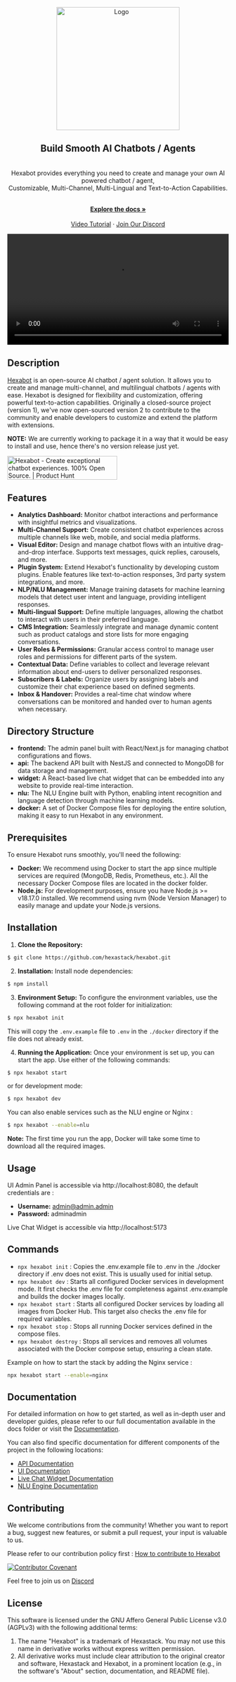 <p align="center">
  <a href="https://hexabot.ai" target="_blank">
  <picture>
    <source media="(prefers-color-scheme: dark)" srcset="https://i.imgur.com/Ov50Pwe.png">
    <img alt="Logo" src="https://i.imgur.com/gz1FnM7.png" width="280"/>
  </picture>
  </a>
</p>

<div align="center">
  <strong>
  <h2>Build Smooth AI Chatbots / Agents</h2><br />
  </strong>
  Hexabot provides everything you need to create and manage your own AI powered chatbot / agent,<br />Customizable, Multi-Channel, Multi-Lingual and Text-to-Action Capabilities.
</div>

<p align="center">
  <br />
  <a href="https://docs.hexabot.ai" rel="dofollow"><strong>Explore the docs »</strong></a>
  <br />

  <br/>
  <a href="https://www.youtube.com/watch?v=-SBwHcFQESg">Video Tutorial</a>
  ·
  <a href="https://discord.gg/rNb9t2MFkG">Join Our Discord</a>
</p>

<p align="center">
  <video src="https://github.com/user-attachments/assets/f0e216bc-8fa4-4e32-82bb-4489f160ede0" width="100%" />
</p>

## Description

[Hexabot](https://hexabot.ai/) is an open-source AI chatbot / agent solution. It  allows you to create and manage multi-channel, and multilingual chatbots / agents with ease. Hexabot is designed for flexibility and customization, offering powerful text-to-action capabilities. Originally a closed-source project (version 1), we've now open-sourced version 2 to contribute to the community and enable developers to customize and extend the platform with extensions.

**NOTE:** We are currently working to package it in a way that it would be easy to install and use, hence there's no version release just yet.

<a href="https://www.producthunt.com/posts/hexabot?embed=true&utm_source=badge-featured&utm_medium=badge&utm_souce=badge-hexabot" target="_blank"><img src="https://api.producthunt.com/widgets/embed-image/v1/featured.svg?post_id=477532&theme=light" alt="Hexabot - Create&#0032;exceptional&#0032;chatbot&#0032;experiences&#0046;&#0032;100&#0037;&#0032;Open&#0032;Source&#0046; | Product Hunt" style="width: 250px; height: 54px;" width="250" height="54" /></a>
## Features

- **Analytics Dashboard:** Monitor chatbot interactions and performance with insightful metrics and visualizations.
- **Multi-Channel Support:** Create consistent chatbot experiences across multiple channels like web, mobile, and social media platforms.
- **Visual Editor:** Design and manage chatbot flows with an intuitive drag-and-drop interface. Supports text messages, quick replies, carousels, and more.
- **Plugin System:** Extend Hexabot's functionality by developing custom plugins. Enable features like text-to-action responses, 3rd party system integrations, and more.
- **NLP/NLU Management:** Manage training datasets for machine learning models that detect user intent and language, providing intelligent responses.
- **Multi-lingual Support:** Define multiple languages, allowing the chatbot to interact with users in their preferred language.
- **CMS Integration:** Seamlessly integrate and manage dynamic content such as product catalogs and store lists for more engaging conversations.
- **User Roles & Permissions:** Granular access control to manage user roles and permissions for different parts of the system.
- **Contextual Data:** Define variables to collect and leverage relevant information about end-users to deliver personalized responses.
- **Subscribers & Labels:** Organize users by assigning labels and customize their chat experience based on defined segments.
- **Inbox & Handover:** Provides a real-time chat window where conversations can be monitored and handed over to human agents when necessary.

## Directory Structure

- **frontend:** The admin panel built with React/Next.js for managing chatbot configurations and flows.
- **api:** The backend API built with NestJS and connected to MongoDB for data storage and management.
- **widget:** A React-based live chat widget that can be embedded into any website to provide real-time interaction.
- **nlu:** The NLU Engine built with Python, enabling intent recognition and language detection through machine learning models.
- **docker:** A set of Docker Compose files for deploying the entire solution, making it easy to run Hexabot in any environment.

## Prerequisites

To ensure Hexabot runs smoothly, you'll need the following:

- **Docker:** We recommend using Docker to start the app since multiple services are required (MongoDB, Redis, Prometheus, etc.). All the necessary Docker Compose files are located in the docker folder.
- **Node.js:** For development purposes, ensure you have Node.js >= v18.17.0 installed. We recommend using nvm (Node Version Manager) to easily manage and update your Node.js versions.

## Installation

1. **Clone the Repository:**

```bash
$ git clone https://github.com/hexastack/hexabot.git
```

2. **Installation:**
Install node dependencies:
```bash
$ npm install
```

3. **Environment Setup:** To configure the environment variables, use the following command at the root folder for initialization:

```bash
$ npx hexabot init
```

This will copy the `.env.example` file to `.env` in the `./docker` directory if the file does not already exist.

4. **Running the Application:** Once your environment is set up, you can start the app. Use either of the following commands:

```bash
$ npx hexabot start
```

or for development mode:

```bash
$ npx hexabot dev
```

You can also enable services such as the NLU engine or Nginx :

```bash
$ npx hexabot --enable=nlu
```

**Note:** The first time you run the app, Docker will take some time to download all the required images.

## Usage

UI Admin Panel is accessible via http://localhost:8080, the default credentials are :

- **Username:** admin@admin.admin
- **Password:** adminadmin

Live Chat Widget is accessible via http://localhost:5173

## Commands

- `npx hexabot init` : Copies the .env.example file to .env in the ./docker directory if .env does not exist. This is usually used for initial setup.
- `npx hexabot dev` : Starts all configured Docker services in development mode. It first checks the .env file for completeness against .env.example and builds the docker images locally.
- `npx hexabot start` : Starts all configured Docker services by loading all images from Docker Hub. This target also checks the .env file for required variables.
- `npx hexabot stop` : Stops all running Docker services defined in the compose files.
- `npx hexabot destroy` : Stops all services and removes all volumes associated with the Docker compose setup, ensuring a clean state.

Example on how to start the stack by adding the Nginx service :

```sh
npx hexabot start --enable=nginx
```

## Documentation

For detailed information on how to get started, as well as in-depth user and developer guides, please refer to our full documentation available in the docs folder or visit the [Documentation](https://docs.hexabot.ai).

You can also find specific documentation for different components of the project in the following locations:

- [API Documentation](api/README.md)
- [UI Documentation](frontend/README.md)
- [Live Chat Widget Documentation](widget/README.md)
- [NLU Engine Documentation](nlu/README.md)

## Contributing

We welcome contributions from the community! Whether you want to report a bug, suggest new features, or submit a pull request, your input is valuable to us.

Please refer to our contribution policy first : [How to contribute to Hexabot](./CONTRIBUTING.md)


[![Contributor Covenant](https://img.shields.io/badge/Contributor%20Covenant-2.1-4baaaa.svg)](./CODE_OF_CONDUCT.md)

Feel free to join us on [Discord](https://discord.gg/rNb9t2MFkG)

## License

This software is licensed under the GNU Affero General Public License v3.0 (AGPLv3) with the following additional terms:

1. The name "Hexabot" is a trademark of Hexastack. You may not use this name in derivative works without express written permission.
2. All derivative works must include clear attribution to the original creator and software, Hexastack and Hexabot, in a prominent location (e.g., in the software's "About" section, documentation, and README file).
